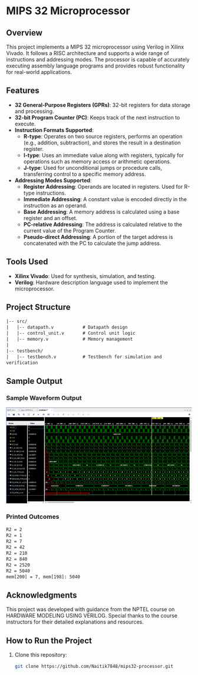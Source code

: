 # MIPS 32 Microprocessor

## Overview
This project implements a MIPS 32 microprocessor using Verilog in Xilinx Vivado. It follows a RISC architecture and supports a wide range of instructions and addressing modes. The processor is capable of accurately executing assembly language programs and provides robust functionality for real-world applications.

## Features
- **32 General-Purpose Registers (GPRs)**: 32-bit registers for data storage and processing.
- **32-bit Program Counter (PC)**: Keeps track of the next instruction to execute.
- **Instruction Formats Supported**:
  - **R-type**: Operates on two source registers, performs an operation (e.g., addition, subtraction), and stores the result in a destination register.
  - **I-type**: Uses an immediate value along with registers, typically for operations such as memory access or arithmetic operations.
  - **J-type**: Used for unconditional jumps or procedure calls, transferring control to a specific memory address.
- **Addressing Modes Supported**:
  - **Register Addressing**: Operands are located in registers. Used for R-type instructions.
  - **Immediate Addressing**: A constant value is encoded directly in the instruction as an operand.
  - **Base Addressing**: A memory address is calculated using a base register and an offset.
  - **PC-relative Addressing**: The address is calculated relative to the current value of the Program Counter.
  - **Pseudo-direct Addressing**: A portion of the target address is concatenated with the PC to calculate the jump address.

## Tools Used
- **Xilinx Vivado**: Used for synthesis, simulation, and testing.
- **Verilog**: Hardware description language used to implement the microprocessor.

## Project Structure
```plaintext
|-- src/
|   |-- datapath.v           # Datapath design
|   |-- control_unit.v       # Control unit logic
|   |-- memory.v             # Memory management
|
|-- testbench/
|   |-- testbench.v          # Testbench for simulation and verification
```
## Sample Output

### Sample Waveform Output
![Waveform Screenshot](image.png)

### Printed Outcomes
    R2 = 2
    R2 = 1
    R2 = 7
    R2 = 42
    R2 = 210
    R2 = 840
    R2 = 2520
    R2 = 5040
    mem[200] = 7, mem[198]: 5040
    

## Acknowledgments
This project was developed with guidance from the NPTEL course on HARDWARE MODELING USING VERILOG. Special thanks to the course instructors for their detailed explanations and resources.

## How to Run the Project
1. Clone this repository:
   ```bash
   git clone https://github.com/Naitik7848/mips32-processor.git
   ```
